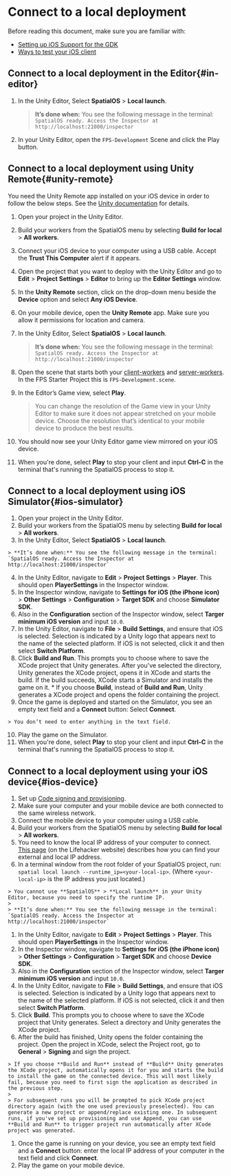 # Connect to a local deployment

Before reading this document, make sure you are familiar with:

  * [Setting up iOS Support for the GDK]({{urlRoot}}/content/mobile/ios/setup)
  * [Ways to test your iOS client]({{urlRoot}}/content/mobile/ios/ways-to-test)

## Connect to a local deployment in the Editor{#in-editor}
1. In the Unity Editor, Select **SpatialOS** > **Local launch**.

    > **It’s done when:** You see the following message in the terminal: `SpatialOS ready. Access the Inspector at http://localhost:21000/inspector`
1. In your Unity Editor, open the `FPS-Development` Scene and click the Play button.<br/>

## Connect to a local deployment using Unity Remote{#unity-remote}
You need the Unity Remote app installed on your iOS device in order to follow the below steps. See the [Unity documentation](https://docs.unity3d.com/Manual/UnityRemote5.html) for details.

1. Open your project in the Unity Editor.
1. Build your workers from the SpatialOS menu by selecting **Build for local** > **All workers**.
1. Connect your iOS device to your computer using a USB cable. Accept the **Trust This Computer** alert if it appears.
1. Open the project that you want to deploy with the Unity Editor and go to **Edit** > **Project Settings** > **Editor** to bring up the **Editor Settings** window.
1. In the **Unity Remote** section, click on the drop-down menu beside the **Device** option and select **Any iOS Device**.
1. On your mobile device, open the **Unity Remote** app. Make sure you allow it permissions for location and camera.
1. In the Unity Editor, Select **SpatialOS** > **Local launch**.

    > **It’s done when:** You see the following message in the terminal: `SpatialOS ready. Access the Inspector at http://localhost:21000/inspector`

1. Open the scene that starts both your [client-workers]({{urlRoot}}/content/glossary#client-worker) and [server-workers]({{urlRoot}}/content/glossary#server-worker). In the FPS Starter Project this is `FPS-Development.scene`.
1. In the Editor’s Game view, select **Play**.

    > You can change the resolution of the Game view in your Unity Editor to make sure it does not appear stretched on your mobile device. Choose the resolution that’s identical to your mobile device to produce the best results.

1. You should now see your Unity Editor game view mirrored on your iOS device.
1. When you're done, select **Play** to stop your client and input **Ctrl-C** in the terminal that's running the SpatialOS process to stop it.

## Connect to a local deployment using iOS Simulator{#ios-simulator}

  1. Open your project in the Unity Editor.
  2. Build your workers from the SpatialOS menu by selecting **Build for local** > **All workers**.
  3. In the Unity Editor, Select **SpatialOS** > **Local launch**.

    > **It’s done when:** You see the following message in the terminal: `SpatialOS ready. Access the Inspector at http://localhost:21000/inspector`

  4. In the Unity Editor, navigate to **Edit** > **Project Settings** > **Player**. This should open **PlayerSettings** in the Inspector window.
  5. In the Inspector window, navigate to **Settings for iOS (the iPhone icon)** > **Other Settings** > **Configuration** > **Target SDK** and choose **Simulator SDK**.
  6. Also in the **Configuration** section of the Inspector window, select **Targer minimum iOS version** and input `10.0`.
  7. In the Unity Editor, navigate to **File** > **Build Settings**, and ensure that iOS is selected. Selection is indicated by a Unity logo that appears next to the name of the selected platform. If iOS is not selected, click it and then select **Switch Platform**.
  8. Click **Build and Run**. This prompts you to choose where to save the XCode project that Unity generates. After you've selected the directory, Unity generates the XCode project, opens it in XCode and starts the build. If the build succeeds, XCode starts a Simulator and installs the game on it.
    * If you choose **Build**, instead of **Build and Run**, Unity generates a XCode project and opens the folder containing the project.
  9. Once the game is deployed and started on the Simulator, you see an empty text field and a **Connect** button: Select **Connect**.

    > You don’t need to enter anything in the text field.

  10. Play the game on the Simulator.
  11. When you're done, select **Play** to stop your client and input **Ctrl-C** in the terminal that's running the SpatialOS process to stop it.

## Connect to a local deployment using your iOS device{#ios-device}

  1. Set up [Code signing and provisioning](https://help.apple.com/xcode/mac/current/#/dev60b6fbbc7).
  1. Make sure your computer and your mobile device are both connected to the same wireless network.
  1. Connect the mobile device to your computer using a USB cable.
  1. Build your workers from the SpatialOS menu by selecting **Build for local** > **All workers**.
  1. You need to know the local IP address of your computer to connect. [This page](https://lifehacker.com/5833108/how-to-find-your-local-and-external-ip-address) (on the Lifehacker website)  describes how you can find your external and local IP address.
  1. In a terminal window from the root folder of your SpatialOS project,  run: `spatial local launch --runtime_ip=<your-local-ip>`. (Where `<your-local-ip>` is the IP address you just located.)

    > You cannot use **SpatialOS** > **Local launch** in your Unity Editor, because you need to specify the runtime IP.
    >
    > **It’s done when:** You see the following message in the terminal: `SpatialOS ready. Access the Inspector at http://localhost:21000/inspector`

  1. In the Unity Editor, navigate to **Edit** > **Project Settings** > **Player**. This should open **PlayerSettings** in the Inspector window.
  1. In the Inspector window, navigate to **Settings for iOS (the iPhone icon)** > **Other Settings** > **Configuration** > **Target SDK** and choose **Device SDK**.
  1. Also in the **Configuration** section of the Inspector window, select **Targer minimum iOS version** and input `10.0`.
  1. In the Unity Editor, navigate to **File** > **Build Settings**, and ensure that iOS is selected. Selection is indicated by a Unity logo that appears next to the name of the selected platform. If iOS is not selected, click it and then select **Switch Platform**.
  1. Click **Build**. This prompts you to choose where to save the XCode project that Unity generates. Select a directory and Unity generates the XCode project.
  1. After the build has finished, Unity opens the folder containing the project. Open the project in XCode, select the Project root, go to **General** > **Signing** and sign the project.

    > If you choose **Build and Run** instead of **Build** Unity generates the XCode project, automatically opens it for you and starts the build to install the game on the connected device. This will most likely fail, because you need to first sign the application as described in the previous step.
    >
    > For subsequent runs you will be prompted to pick XCode project directory again (with the one used previously preselected). You can generate a new project or append/replace existing one. In subsequent runs, if you've set up provisioning and use Append, you can use **Build and Run** to trigger project run automatically after XCode project was generated.

  1. Once the game is running on your device, you see an empty text field and a **Connect** button: enter the local IP address of your computer in the text field and click **Connect**.
  1. Play the game on your mobile device.
